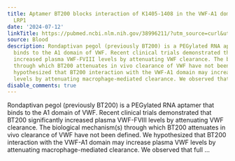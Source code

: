 ```yaml
---
title: Aptamer BT200 blocks interaction of K1405-1408 in the VWF-A1 domain with macrophage
  LRP1
date: '2024-07-12'
linkTitle: https://pubmed.ncbi.nlm.nih.gov/38996211/?utm_source=curl&utm_medium=rss&utm_campaign=journals&utm_content=7603509&fc=None&ff=20240713181657&v=2.18.0.post9+e462414
source: Blood
description: Rondaptivan pegol (previously BT200) is a PEGylated RNA aptamer that
  binds to the A1 domain of VWF. Recent clinical trials demonstrated that BT200 significantly
  increased plasma VWF-FVIII levels by attenuating VWF clearance. The biological mechanism(s)
  through which BT200 attenuates in vivo clearance of VWF have not been defined. We
  hypothesized that BT200 interaction with the VWF-A1 domain may increase plasma VWF
  levels by attenuating macrophage-mediated clearance. We observed that full ...
disable_comments: true
---
```

Rondaptivan pegol (previously BT200) is a PEGylated RNA aptamer that binds to the A1 domain of VWF. Recent clinical trials demonstrated that BT200 significantly increased plasma VWF-FVIII levels by attenuating VWF clearance. The biological mechanism(s) through which BT200 attenuates in vivo clearance of VWF have not been defined. We hypothesized that BT200 interaction with the VWF-A1 domain may increase plasma VWF levels by attenuating macrophage-mediated clearance. We observed that full ...
